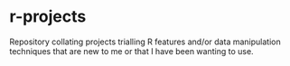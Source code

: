 # r-projects

Repository collating projects trialling R features and/or data manipulation techniques that are new to me or that I have been wanting to use. 
